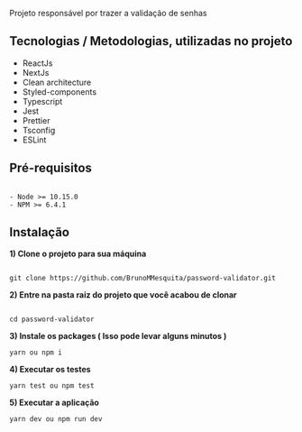 Projeto responsável por trazer a validação de senhas

## Tecnologias / Metodologias, utilizadas no projeto

- ReactJs
- NextJs
- Clean architecture
- Styled-components
- Typescript
- Jest
- Prettier
- Tsconfig
- ESLint

## Pré-requisitos

```

- Node >= 10.15.0
- NPM >= 6.4.1

```

## Instalação

**1) Clone o projeto para sua máquina**

```

git clone https://github.com/BrunoMMesquita/password-validator.git

```

**2) Entre na pasta raiz do projeto que você acabou de clonar**

```

cd password-validator

```

**3) Instale os packages ( Isso pode levar alguns minutos )**

```
yarn ou npm i

```

**4) Executar os testes**

```
yarn test ou npm test

```

**5) Executar a aplicação**

```
yarn dev ou npm run dev

```


